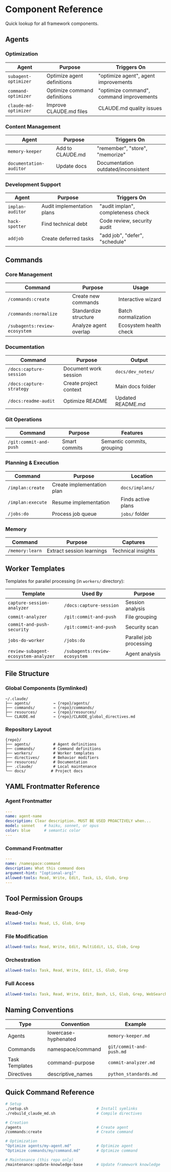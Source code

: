 # Component Reference

Quick lookup for all framework components.

## Agents

### Optimization
| Agent | Purpose | Triggers On |
|-------|---------|------------|
| `subagent-optimizer` | Optimize agent definitions | "optimize agent", agent improvements |
| `command-optimizer` | Optimize command definitions | "optimize command", command improvements |
| `claude-md-optimizer` | Improve CLAUDE.md files | CLAUDE.md quality issues |

### Content Management
| Agent | Purpose | Triggers On |
|-------|---------|------------|
| `memory-keeper` | Add to CLAUDE.md | "remember", "store", "memorize" |
| `documentation-auditor` | Update docs | Documentation outdated/inconsistent |

### Development Support
| Agent | Purpose | Triggers On |
|-------|---------|------------|
| `implan-auditor` | Audit implementation plans | "audit implan", completeness check |
| `hack-spotter` | Find technical debt | Code review, security audit |
| `addjob` | Create deferred tasks | "add job", "defer", "schedule" |

## Commands

### Core Management
| Command | Purpose | Usage |
|---------|---------|-------|
| `/commands:create` | Create new commands | Interactive wizard |
| `/commands:normalize` | Standardize structure | Batch normalization |
| `/subagents:review-ecosystem` | Analyze agent overlap | Ecosystem health check |

### Documentation
| Command | Purpose | Output |
|---------|---------|--------|
| `/docs:capture-session` | Document work session | `docs/dev_notes/` |
| `/docs:capture-strategy` | Create project context | Main docs folder |
| `/docs:readme-audit` | Optimize README | Updated README.md |

### Git Operations
| Command | Purpose | Features |
|---------|---------|----------|
| `/git:commit-and-push` | Smart commits | Semantic commits, grouping |

### Planning & Execution
| Command | Purpose | Location |
|---------|---------|----------|
| `/implan:create` | Create implementation plan | `docs/implans/` |
| `/implan:execute` | Resume implementation | Finds active plans |
| `/jobs:do` | Process job queue | `jobs/` folder |

### Memory
| Command | Purpose | Captures |
|---------|---------|----------|
| `/memory:learn` | Extract session learnings | Technical insights |

## Worker Templates

Templates for parallel processing (in `workers/` directory):

| Template | Used By | Purpose |
|----------|---------|---------|
| `capture-session-analyzer` | `/docs:capture-session` | Session analysis |
| `commit-analyzer` | `/git:commit-and-push` | File grouping |
| `commit-and-push-security` | `/git:commit-and-push` | Security scan |
| `jobs-do-worker` | `/jobs:do` | Parallel job processing |
| `review-subagent-ecosystem-analyzer` | `/subagents:review-ecosystem` | Agent analysis |

## File Structure

### Global Components (Symlinked)
```
~/.claude/
├── agents/          → {repo}/agents/
├── commands/        → {repo}/commands/
├── resources/       → {repo}/resources/
└── CLAUDE.md        → {repo}/CLAUDE_global_directives.md
```

### Repository Layout
```
{repo}/
├── agents/          # Agent definitions
├── commands/        # Command definitions
├── workers/         # Worker templates
├── directives/      # Behavior modifiers
├── resources/       # Documentation
├── .claude/         # Local maintenance
└── docs/           # Project docs
```

## YAML Frontmatter Reference

### Agent Frontmatter
```yaml
---
name: agent-name
description: Clear description. MUST BE USED PROACTIVELY when...
model: sonnet    # haiku, sonnet, or opus
color: blue      # semantic color
---
```

### Command Frontmatter
```yaml
---
name: /namespace:command
description: What this command does
argument-hint: "[optional-arg]"
allowed-tools: Read, Write, Edit, Task, LS, Glob, Grep
---
```

## Tool Permission Groups

### Read-Only
```yaml
allowed-tools: Read, LS, Glob, Grep
```

### File Modification
```yaml
allowed-tools: Read, Write, Edit, MultiEdit, LS, Glob, Grep
```

### Orchestration
```yaml
allowed-tools: Task, Read, Write, Edit, LS, Glob, Grep
```

### Full Access
```yaml
allowed-tools: Task, Read, Write, Edit, Bash, LS, Glob, Grep, WebSearch, WebFetch
```

## Naming Conventions

| Type | Convention | Example |
|------|-----------|---------|
| Agents | lowercase-hyphenated | `memory-keeper.md` |
| Commands | namespace/command | `git/commit-and-push.md` |
| Task Templates | command-purpose | `commit-analyzer.md` |
| Directives | descriptive_names | `python_standards.md` |

## Quick Command Reference

```bash
# Setup
./setup.sh                              # Install symlinks
./rebuild_claude_md.sh                  # Compile directives

# Creation
/agents                                 # Create agent
/commands:create                        # Create command

# Optimization
"Optimize agents/my-agent.md"           # Optimize agent
"Optimize commands/my/command.md"       # Optimize command

# Maintenance (this repo only)
/maintenance:update-knowledge-base      # Update framework knowledge
```